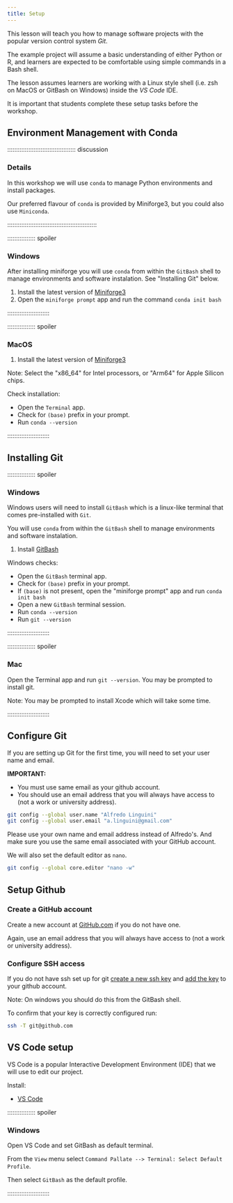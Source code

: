 ```yaml
---
title: Setup
---
```


This lesson will teach you how to manage software projects with the popular version control system *Git*.

The example project will assume a basic understanding of either Python or R, and learners are expected to be comfortable using simple commands in a Bash shell.

The lesson assumes learners are working with a Linux style shell (i.e. zsh on MacOS or GitBash on Windows) inside the *VS Code* IDE.

It is important that students complete these setup tasks before the workshop.


## Environment Management with Conda

::::::::::::::::::::::::::::::::::::::: discussion

### Details

In this workshop we will use `conda` to manage Python environments and install packages.

Our preferred flavour of `conda` is provided by Miniforge3, but you could also use `Miniconda`.



:::::::::::::::::::::::::::::::::::::::::::::::::::



:::::::::::::::: spoiler

### Windows

After installing miniforge you will use `conda` from within the `GitBash` shell to manage environments and software instalation. See "Installing Git" below.

1. Install the latest version of [Miniforge3](https://conda-forge.org/miniforge/#latest-release)
2. Open the `miniforge prompt` app and run the command `conda init bash`

::::::::::::::::::::::::

:::::::::::::::: spoiler

### MacOS

1. Install the latest version of [Miniforge3](https://conda-forge.org/miniforge/#latest-release)

Note: Select the "x86_64" for Intel processors, or "Arm64" for Apple Silicon chips.  

Check installation:

- Open the `Terminal` app.
- Check for `(base)` prefix in your prompt.
- Run `conda --version`


::::::::::::::::::::::::


## Installing Git


:::::::::::::::: spoiler

### Windows

Windows users will need to install `GitBash` which is a linux-like terminal that comes pre-installed with `Git`.

You will use `conda` from within the `GitBash` shell to manage environments and software instalation.

1. Install [GitBash](https://gitforwindows.org/)

Windows checks:

- Open the `GitBash` terminal app.
- Check for `(base)` prefix in your prompt.
- If `(base)` is not present, open the "miniforge prompt" app and run `conda init bash`
- Open a new `GitBash` terminal session.
- Run `conda --version`
- Run `git --version`

::::::::::::::::::::::::


:::::::::::::::: spoiler

### Mac

Open the Terminal app and run `git --version`. You may be prompted to install git.

Note: You may be prompted to install Xcode which will take some time.

::::::::::::::::::::::::


## Configure Git

If you are setting up Git for the first time, you will need to set your user name and email.

**IMPORTANT:**

- You must use same email as your github account.
- You should use an email address that you will always have access to (not a work or university address).

```bash
git config --global user.name "Alfredo Linguini"
git config --global user.email "a.linguini@gmail.com"
```

Please use your own name and email address instead of Alfredo's. And make sure you use the same email associated with your GitHub account.

We will also set the default editor as `nano`.

```bash
git config --global core.editor "nano -w"
```

## Setup Github

### Create a GitHub account

Create a new account at [GitHub.com](github.com}) if you do not have one.

Again, use an email address that you will always have access to (not a work or university address).

### Configure SSH access

If you do not have ssh set up for git [create a new ssh key](https://docs.github.com/en/authentication/connecting-to-github-with-ssh/generating-a-new-ssh-key-and-adding-it-to-the-ssh-agent) and [add the key](https://docs.github.com/en/authentication/connecting-to-github-with-ssh/adding-a-new-ssh-key-to-your-github-account) to your github account.

Note: On windows you should do this from the GitBash shell.

To confirm that your key is correctly configured run:

```bash
ssh -T git@github.com
```

## VS Code setup

VS Code is a popular Interactive Development Environment (IDE) that we will use to edit our project.

Install:
- [VS Code](https://code.visualstudio.com/Download)

:::::::::::::::: spoiler

### Windows

Open VS Code and set GitBash as default terminal.

From the `View` menu select `Command Pallate --> Terminal: Select Default Profile`.

Then select `GitBash` as the default profile.

::::::::::::::::::::::::